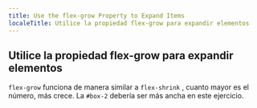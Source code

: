 ```yaml
---
title: Use the flex-grow Property to Expand Items
localeTitle: Utilice la propiedad flex-grow para expandir elementos
---
```

## Utilice la propiedad flex-grow para expandir elementos

`flex-grow` funciona de manera similar a `flex-shrink` , cuanto mayor es el número, más crece. La `#box-2` debería ser más ancha en este ejercicio.